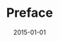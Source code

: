 ---
# Documentation: https://wowchemy.com/docs/managing-content/

title: Preface
subtitle: ''
summary: ''
authors:
- kazienko
- Nitesh Chawla
tags: []
categories: []
date: '2015-01-01'
lastmod: 2022-10-07T05:49:35Z
featured: false
draft: false

# Featured image
# To use, add an image named `featured.jpg/png` to your page's folder.
# Focal points: Smart, Center, TopLeft, Top, TopRight, Left, Right, BottomLeft, Bottom, BottomRight.
image:
  caption: ''
  focal_point: ''
  preview_only: false

# Projects (optional).
#   Associate this post with one or more of your projects.
#   Simply enter your project's folder or file name without extension.
#   E.g. `projects = ["internal-project"]` references `content/project/deep-learning/index.md`.
#   Otherwise, set `projects = []`.
projects: []
publishDate: '2022-10-07T05:49:33.877398Z'
publication_types:
- '0'
abstract: ''
publication: ''
doi: 10.1007/978-3-319-19003-7
---
